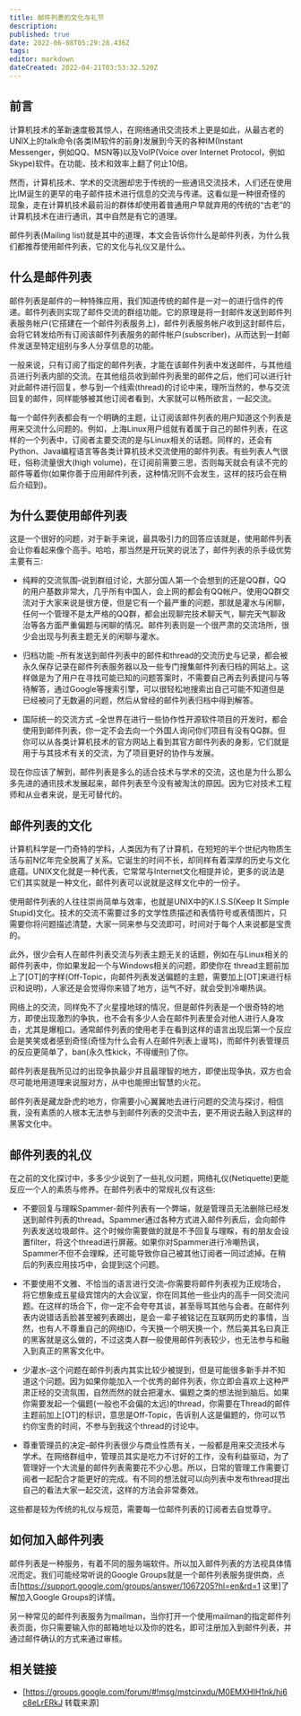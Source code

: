 ```yaml
---
title: 邮件列表的文化与礼节
description: 
published: true
date: 2022-06-08T05:29:28.436Z
tags: 
editor: markdown
dateCreated: 2022-04-21T03:53:32.520Z
---
```


## 前言

计算机技术的革新速度极其惊人，在网络通讯交流技术上更是如此，从最古老的UNIX上的talk命令(各类IM软件的前身)发展到今天的各种IM(Instant Messenger，例如QQ、MSN等)以及VoIP(Voice over Internet Protocol，例如Skype)软件。在功能、技术和效率上翻了何止10倍。

然而，计算机技术、学术的交流圈却忠于传统的一些通讯交流技术，人们还在使用比IM诞生的更早的电子邮件技术进行信息的交流与传递。这看似是一种很奇怪的现象，走在计算机技术最前沿的群体却使用着普通用户早就弃用的传统的“古老”的计算机技术在进行通讯，其中自然是有它的道理。

邮件列表(Mailing list)就是其中的道理，本文会告诉你什么是邮件列表，为什么我们都推荐使用邮件列表，它的文化与礼仪又是什么。

## 什么是邮件列表

邮件列表是邮件的一种特殊应用，我们知道传统的邮件是一对一的进行信件的传递。邮件列表则实现了邮件交流的群组功能。它的原理是将一封邮件发送到邮件列表服务帐户(它搭建在一个邮件列表服务上)，邮件列表服务帐户收到这封邮件后，会将它转发给所有订阅该邮件列表服务的邮件帐户(subscriber)，从而达到一封邮件发送至特定组别与多人分享信息的功能。

一般来说，只有订阅了指定的邮件列表，才能在该邮件列表中发送邮件，与其他组员进行列表内部的交流。在其他组员收到邮件列表里的邮件之后，他们可以进行针对此邮件进行回复，参与到一个线索(thread)的讨论中来，理所当然的，参与交流回复的邮件，同样能够被其他订阅者看到，大家就可以畅所欲言，一起交流。

每一个邮件列表都会有一个明确的主题，让订阅该邮件列表的用户知道这个列表是用来交流什么问题的。例如，上海Linux用户组就有着属于自己的邮件列表，在这样的一个列表中，订阅者主要交流的是与Linux相关的话题。同样的，还会有Python、Java编程语言等各类计算机技术交流使用的邮件列表。有些列表人气很旺，俗称流量很大(high volume)，在订阅前需要三思，否则每天就会有读不完的邮件等着你(如果你善于应用邮件列表，这种情况则不会发生，这样的技巧会在稍后介绍到)。

## 为什么要使用邮件列表

这是一个很好的问题，对于新手来说，最具吸引力的回答应该就是，使用邮件列表会让你看起来像个高手。哈哈，那当然是开玩笑的说法了，邮件列表的杀手级优势主要有三:

* 纯粹的交流氛围–说到群组讨论，大部分国人第一个会想到的还是QQ群，QQ的用户基数非常大，几乎所有中国人，会上网的都会有QQ帐户。使用QQ群交流对于大家来说是很方便，但是它有一个最严重的问题，那就是灌水与闲聊，任何一个管理不是太严格的QQ群，都会出现聊完技术聊天气，聊完天气聊政治等各方面严重偏题与闲聊的情况。邮件列表则是一个很严肃的交流场所，很少会出现与列表主题无关的闲聊与灌水。

* 归档功能 –所有发送到邮件列表中的邮件和thread的交流历史与记录，都会被永久保存记录在邮件列表服务器以及一些专门搜集邮件列表归档的网站上。这样做是为了用户在寻找可能已知的问题答案时，不需要自己再去列表提问与等待解答，通过Google等搜索引擎，可以很轻松地搜索出自己可能不知道但是已经被问了无数遍的问题，然后从曾经的邮件列表归档中得到解答。

* 国际统一的交流方式 –全世界在进行一些协作性开源软件项目的开发时，都会使用到邮件列表，你一定不会去向一个外国人询问你们项目有没有QQ群。但你可以从各类计算机技术的官方网站上看到其官方邮件列表的身影，它们就是用于与其技术有关的交流，为了项目更好的协作与发展。

现在你应该了解到，邮件列表是多么的适合技术与学术的交流，这也是为什么那么多先进的通讯技术发展起来，邮件列表至今没有被淘汰的原因。因为它对技术工程师和从业者来说，是无可替代的。

## 邮件列表的文化

计算机科学是一门奇特的学科，人类因为有了计算机，在短短的半个世纪内物质生活与前N亿年完全脱离了关系。它诞生的时间不长，却同样有着深厚的历史与文化底蕴。UNIX文化就是一种代表，它常常与Internet文化相提并论，更多的说法是它们其实就是一种文化，邮件列表可以说就是这样文化中的一份子。

使用邮件列表的人往往崇尚简单与效率，也就是UNIX中的K.I.S.S(Keep It Simple Stupid)文化。技术的交流不需要过多的文学性质描述和表情符号或表情图片，只需要你将问题描述清楚，大家一同来参与交流即可，时间对于每个人来说都是宝贵的。

此外，很少会有人在邮件列表交流与列表主题无关的话题，例如在与Linux相关的邮件列表中，你如果发起一个与Windows相关的问题，即使你在 thread主题前加上了[OT]的字样(Off-Topic，向邮件列表发送偏题的主题，需要加上[OT]来进行标识和说明)，人家还是会觉得你来错了地方，运气不好，就会受到冷嘲热讽。

网络上的交流，同样免不了火星撞地球的情况，但是邮件列表是一个很奇特的地方，即使出现激烈的争执，也不会有多少人会在邮件列表里会对他人进行人身攻击，尤其是爆粗口。通常邮件列表的使用老手在看到这样的语言出现后第一个反应会是笑笑或者感到奇怪(奇怪为什么会有人在邮件列表上谩骂)，而邮件列表管理员的反应更简单了，ban(永久性kick，不得缓刑)了你。

邮件列表是我所见过的出现争执最少并且最理智的地方，即使出现争执，双方也会尽可能地用道理来说服对方，从中也能擦出智慧的火花。

邮件列表是藏龙卧虎的地方，你需要小心翼翼地去进行问题的交流与探讨，相信我，没有素质的人根本无法参与到邮件列表的交流中去，更不用说去融入到这样的黑客文化中。

## 邮件列表的礼仪

在之前的文化探讨中，多多少少说到了一些礼仪问题，网络礼仪(Netiquette)更能反应一个人的素质与修养。在邮件列表中的常规礼仪有这些:

* 不要回复与理睬Spammer-邮件列表有一个弊端，就是管理员无法删除已经发送到邮件列表的thread。Spammer通过各种方式进入邮件列表后，会向邮件列表发送垃圾邮件。这个时候你需要做的就是不予回复与理睬，有的朋友会设置filter，将这个thread进行屏蔽。如果你对Spammer进行冷嘲热讽，Spammer不但不会理睬，还可能导致你自己被其他订阅者一同过滤掉。在稍后的列表应用技巧中，会提到这个问题。

* 不要使用不文雅、不恰当的语言进行交流–你需要将邮件列表视为正规场合，将它想象成五星级宾馆内的大会议室，你在同其他一些业内的高手一同交流问题。在这样的场合下，你一定不会夸夸其谈，甚至辱骂其他与会者。在邮件列表内说错话丢脸甚至被列表踢出，是会一辈子被铭记在互联网历史的事情，当然，也有人不尊重自己的网络ID，今天换一个明天换一个，然后美其名曰真正的黑客就是这么做的，不过这类人群一般使用邮件列表较少，也无法参与和融入到真正的黑客文化中。

* 少灌水–这个问题在邮件列表内其实比较少被提到，但是可能很多新手并不知道这个问题。因为如果你能加入一个优秀的邮件列表，你立即会喜欢上这种严肃正经的交流氛围，自然而然的就会把灌水、偏题之类的想法抛到脑后。如果你需要发起一个偏题(一般也不会偏的太远)的thread，你需要在Thread的邮件主题前加上[OT]的标识，意思是Off-Topic，告诉别人这是偏题的，你可以节约你宝贵的时间，不参与到我这个thread的讨论中。

* 尊重管理员的决定–邮件列表很少与商业性质有关，一般都是用来交流技术与学术。在网络群组中，管理员其实是吃力不讨好的工作，没有利益驱动，为了管理好一个大流量的邮件列表需要花不少心思。所以，日常的管理工作需要订阅者一起配合才能更好的完成。有不同的想法就可以向列表中发布thread提出自己的看法大家一起交流，这样的方法会非常奏效。

这些都是较为传统的礼仪与规范，需要每一位邮件列表的订阅者去自觉尊守。

## 如何加入邮件列表

邮件列表是一种服务，有着不同的服务端软件。所以加入邮件列表的方法视具体情况而定。我们可能经常听说的Google Groups就是一个邮件列表服务提供商，点击[<https://support.google.com/groups/answer/1067205?hl=en&rd=1> 这里]了解加入Google Groups的详情。

另一种常见的邮件列表服务为mailman，当你打开一个使用mailman的指定邮件列表页面，你只需要输入你的邮箱地址以及你的姓名，即可注册加入到邮件列表，并通过邮件确认的方式来通过审核。

## 相关链接

* [<https://groups.google.com/forum/#!msg/mstcinxdu/M0EMXHIH1nk/hj6c8eLrERkJ> 转载来源]
